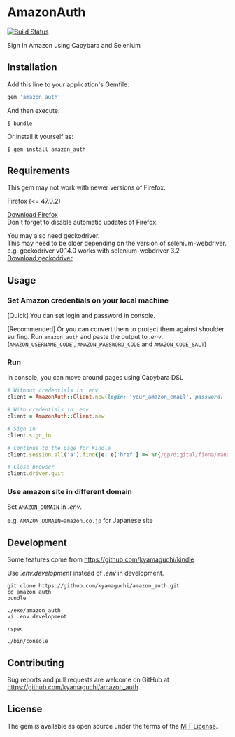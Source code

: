 # AmazonAuth

[![Build Status](https://travis-ci.org/kyamaguchi/amazon_auth.svg?branch=master)](https://travis-ci.org/kyamaguchi/amazon_auth)

Sign In Amazon using Capybara and Selenium

## Installation

Add this line to your application's Gemfile:

```ruby
gem 'amazon_auth'
```

And then execute:

    $ bundle

Or install it yourself as:

    $ gem install amazon_auth

## Requirements

This gem may not work with newer versions of Firefox.

Firefox (<= 47.0.2)

[Download Firefox](https://ftp.mozilla.org/pub/firefox/releases/)  
Don't forget to disable automatic updates of Firefox.  

You may also need geckodriver.  
This may need to be older depending on the version of selenium-webdriver.  
e.g. geckodriver v0.14.0 works with selenium-webdriver 3.2  
[Download geckodriver](https://github.com/mozilla/geckodriver/releases)  

## Usage

### Set Amazon credentials on your local machine

[Quick] You can set login and password in console.

[Recommended] Or you can convert them to protect them against shoulder surfing.
Run `amazon_auth` and paste the output to _.env_.
(`AMAZON_USERNAME_CODE` , `AMAZON_PASSWORD_CODE` and `AMAZON_CODE_SALT`)

### Run

In console, you can move around pages using Capybara DSL

```ruby
# Without credentials in .env
client = AmazonAuth::Client.new(login: 'your_amazon_email', password: 'your_amazon_password')

# With credentials in .env
client = AmazonAuth::Client.new

# Sign in
client.sign_in

# Continue to the page for Kindle
client.session.all('a').find{|e| e['href'] =~ %r{/gp/digital/fiona/manage/} }.click

# Close browser
client.driver.quit
```

### Use amazon site in different domain

Set `AMAZON_DOMAIN` in _.env_.

e.g. `AMAZON_DOMAIN=amazon.co.jp` for Japanese site

## Development

Some features come from https://github.com/kyamaguchi/kindle

Use _.env.development_ instead of _.env_ in development.

```
git clone https://github.com/kyamaguchi/amazon_auth.git
cd amazon_auth
bundle

./exe/amazon_auth
vi .env.development

rspec

./bin/console
```

## Contributing

Bug reports and pull requests are welcome on GitHub at https://github.com/kyamaguchi/amazon_auth.

## License

The gem is available as open source under the terms of the [MIT License](http://opensource.org/licenses/MIT).

